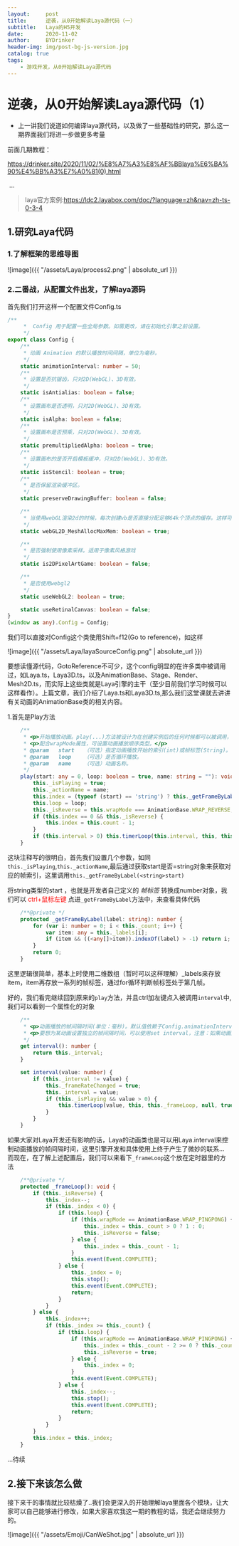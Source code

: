 ```yaml
---
layout:     post
title:      逆袭，从0开始解读Laya源代码（一）
subtitle:   Laya的H5开发
date:       2020-11-02
author:     BYDrinker
header-img: img/post-bg-js-version.jpg
catalog: true
tags:
    - 游戏开发，从0开始解读Laya源代码
---
```



# 逆袭，从0开始解读Laya源代码（1）



* 上一讲我们说道如何编译laya源代码，以及做了一些基础性的研究，那么这一期界面我们将进一步做更多考量

前面几期教程：

 https://drinker.site/2020/11/02/%E8%A7%A3%E8%AF%BBlaya%E6%BA%90%E4%BB%A3%E7%A0%81(0).html 

​						...

> laya官方案例:https://ldc2.layabox.com/doc/?language=zh&nav=zh-ts-0-3-4





## 1.研究Laya代码

### 1.了解框架的思维导图

![image]({{ "/assets/Laya/process2.png" | absolute_url }})

###  2.二番战，从配置文件出发，了解laya源码

首先我们打开这样一个配置文件Config.ts

```typescript
/**
	 *  Config 用于配置一些全局参数。如需更改，请在初始化引擎之前设置。
	 */
export class Config {
    /**
     * 动画 Animation 的默认播放时间间隔，单位为毫秒。
     */
    static animationInterval: number = 50;
    /**
     * 设置是否抗锯齿，只对2D(WebGL)、3D有效。
     */
    static isAntialias: boolean = false;
    /**
     * 设置画布是否透明，只对2D(WebGL)、3D有效。
     */
    static isAlpha: boolean = false;
    /**
     * 设置画布是否预乘，只对2D(WebGL)、3D有效。
     */
    static premultipliedAlpha: boolean = true;
    /**
     * 设置画布的是否开启模板缓冲，只对2D(WebGL)、3D有效。
     */
    static isStencil: boolean = true;
    /**
     * 是否保留渲染缓冲区。
     */
    static preserveDrawingBuffer: boolean = false;

    /**
     * 当使用webGL渲染2d的时候，每次创建vb是否直接分配足够64k个顶点的缓存。这样可以提高效率。
     */
    static webGL2D_MeshAllocMaxMem: boolean = true;

    /**
     * 是否强制使用像素采样。适用于像素风格游戏
     */
    static is2DPixelArtGame: boolean = false;

    /**
     * 是否使用webgl2
     */
    static useWebGL2: boolean = true;

    static useRetinalCanvas: boolean = false;
}
(window as any).Config = Config;


```
我们可以直接对Config这个类使用Shift+f12(Go to reference)，如这样

![image]({{ "/assets/Laya/layaSourceConfig.png" | absolute_url }})

要想读懂源代码，GotoReference不可少，这个config明显的在许多类中被调用过，如Laya.ts，Laya3D.ts，以及AnimationBase、Stage、Render、Mesh2D.ts，而实际上这些类就是Laya引擎的主干（至少目前我们学习时候可以这样看作）。上篇文章，我们介绍了Laya.ts和Laya3D.ts,那么我们这堂课就去讲讲有关动画的AnimationBase类的相关内容。

1.首先是Play方法

```  typescript
    /**
     * <p>开始播放动画。play(...)方法被设计为在创建实例后的任何时候都可以被调用，当相应的资源加载完毕、调用动画帧填充方法(set frames)或者将实例显示在舞台上时，会判断是否正在播放中，如果是，则进行播放。</p>
     * <p>配合wrapMode属性，可设置动画播放顺序类型。</p>
     * @param	start	（可选）指定动画播放开始的索引(int)或帧标签(String)。帧标签可以通过addLabel(...)和removeLabel(...)进行添加和删除。
     * @param	loop	（可选）是否循环播放。
     * @param	name	（可选）动画名称。
     */
	play(start: any = 0, loop: boolean = true, name: string = ""): void {
        this._isPlaying = true;
        this._actionName = name;
        this.index = (typeof (start) == 'string') ? this._getFrameByLabel(<string>start) : start;
        this.loop = loop;
        this._isReverse = this.wrapMode === AnimationBase.WRAP_REVERSE;
        if (this.index == 0 && this._isReverse) {
            this.index = this.count - 1;
        }
        if (this.interval > 0) this.timerLoop(this.interval, this, this._frameLoop, null, true, true);
    }
```

这块注释写的很明白，首先我们设置几个参数，如同`this._isPlaying`,`this._actionName`,最后通过获取start是否=string对象来获取对应的帧索引，这里调用`this._getFrameByLabel(<string>start)`

将string类型的start ，也就是开发者自己定义的 *帧标签* 转换成number对象，我们可以 <font color='red'> ctrl+鼠标左键</font> 点进`_getFrameByLabel`方法中，来查看具体代码

```  typescript
    /**@private */
    protected _getFrameByLabel(label: string): number {
        for (var i: number = 0; i < this._count; i++) {
            var item: any = this._labels[i];
            if (item && ((<any[]>item)).indexOf(label) > -1) return i;
        }
        return 0;
    }
```



这里逻辑很简单，基本上时使用二维数组（暂时可以这样理解）_labels来存放item，item再存放一系列的帧标签，通过for循环判断帧标签处于第几帧。

好的，我们看完继续回到原来的`play`方法，并且ctrl加左键点入被调用`interval`中,我们可以看到一个属性化的对象

```typescript
    /**
     * <p>动画播放的帧间隔时间(单位：毫秒)。默认值依赖于Config.animationInterval=50，通过Config.animationInterval可以修改默认帧间隔时间。</p>
     * <p>要想为某动画设置独立的帧间隔时间，可以使用set interval，注意：如果动画正在播放，设置后会重置帧循环定时器的起始时间为当前时间，也就是说，如果频繁设置interval，会导致动画帧更新的时间间隔会比预想的要慢，甚至不更新。</p>
     */
    get interval(): number {
        return this._interval;
    }

    set interval(value: number) {
        if (this._interval != value) {
            this._frameRateChanged = true;
            this._interval = value;
            if (this._isPlaying && value > 0) {
                this.timerLoop(value, this, this._frameLoop, null, true, true);
            }
        }
    }
```
如果大家对Laya开发还有影响的话，Laya的动画类也是可以用Laya.interval来控制动画播放的帧间隔时间，这里引擎开发和具体使用上终于产生了微妙的联系...  而现在，在了解上述配置后，我们可以来看下`_frameLoop`这个放在定时器里的方法

```typescript
    /**@private */
    protected _frameLoop(): void {
        if (this._isReverse) {
            this._index--;
            if (this._index < 0) {
                if (this.loop) {
                    if (this.wrapMode == AnimationBase.WRAP_PINGPONG) {
                        this._index = this._count > 0 ? 1 : 0;
                        this._isReverse = false;
                    } else {
                        this._index = this._count - 1;
                    }
                    this.event(Event.COMPLETE);
                } else {
                    this._index = 0;
                    this.stop();
                    this.event(Event.COMPLETE);
                    return;
                }
            }
        } else {
            this._index++;
            if (this._index >= this._count) {
                if (this.loop) {
                    if (this.wrapMode == AnimationBase.WRAP_PINGPONG) {
                        this._index = this._count - 2 >= 0 ? this._count - 2 : 0;
                        this._isReverse = true;
                    } else {
                        this._index = 0;
                    }
                    this.event(Event.COMPLETE);
                } else {
                    this._index--;
                    this.stop();
                    this.event(Event.COMPLETE);
                    return;
                }
            }
        }
        this.index = this._index;
    }

```

...待续

## 2.接下来该怎么做

接下来干的事情就比较枯燥了..我们会更深入的开始理解laya里面各个模块，让大家可以自己能够进行修改，如果大家喜欢我这一期的教程的话，我还会继续努力的。

![image]({{ "/assets/Emoji/CanWeShot.jpg" | absolute_url }})